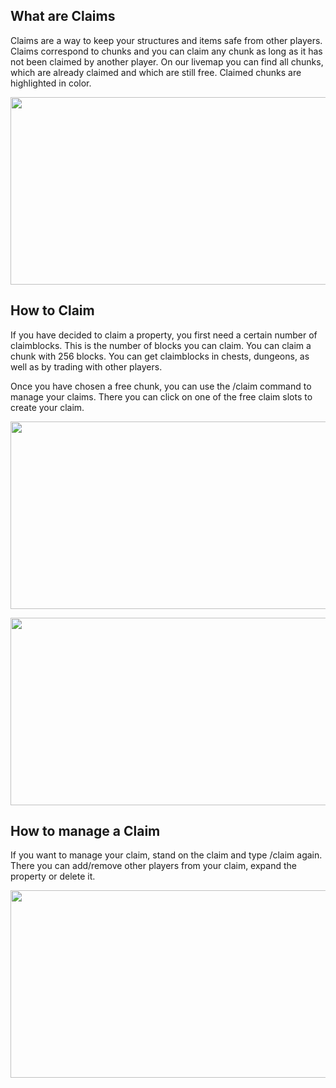 ## What are Claims
Claims are a way to keep your structures and items safe from other players. Claims correspond to chunks and you can claim any chunk as long as it has not been claimed by another player. On our livemap you can find all chunks, which are already claimed and which are still free. Claimed chunks are highlighted in color.

<p align="center">
    <img src="https://imgur.com/a/8Yg7UCE" width="600px" height="300px"></img>
</p>

## How to Claim
If you have decided to claim a property, you first need a certain number of claimblocks. This is the number of blocks you can claim. You can claim a chunk with 256 blocks. You can get claimblocks in chests, dungeons, as well as by trading with other players.

Once you have chosen a free chunk, you can use the /claim command to manage your claims. There you can click on one of the free claim slots to create your claim.

<p align="center">
    <img src="https://imgur.com/a/XZxUq8Q" width="600px" height="300px"></img>
</p>

<p align="center">
    <img src="https://imgur.com/a/sXqux72" width="600px" height="300px"></img>
</p>

## How to manage a Claim
If you want to manage your claim, stand on the claim and type /claim again. There you can add/remove other players from your claim, expand the property or delete it.

<p align="center">
    <img src="https://imgur.com/a/7k9v9EF" width="600px" height="300px"></img>
</p>
